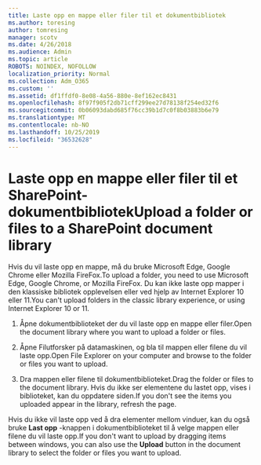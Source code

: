 ```yaml
---
title: Laste opp en mappe eller filer til et dokumentbibliotek
ms.author: toresing
author: tomresing
manager: scotv
ms.date: 4/26/2018
ms.audience: Admin
ms.topic: article
ROBOTS: NOINDEX, NOFOLLOW
localization_priority: Normal
ms.collection: Adm_O365
ms.custom: ''
ms.assetid: df1ffdf0-8e08-4a56-880e-8ef162ec8431
ms.openlocfilehash: 8f97f905f2db71cff299ee27d78138f254ed32f6
ms.sourcegitcommit: 0b06093dabd685f76cc39b1d7c0f8b03883b6e79
ms.translationtype: MT
ms.contentlocale: nb-NO
ms.lasthandoff: 10/25/2019
ms.locfileid: "36532628"
---
```

# <a name="upload-a-folder-or-files-to-a-sharepoint-document-library"></a><span data-ttu-id="806b0-102">Laste opp en mappe eller filer til et SharePoint-dokumentbibliotek</span><span class="sxs-lookup"><span data-stu-id="806b0-102">Upload a folder or files to a SharePoint document library</span></span>

<span data-ttu-id="806b0-103">Hvis du vil laste opp en mappe, må du bruke Microsoft Edge, Google Chrome eller Mozilla FireFox.</span><span class="sxs-lookup"><span data-stu-id="806b0-103">To upload a folder, you need to use Microsoft Edge, Google Chrome, or Mozilla FireFox.</span></span> <span data-ttu-id="806b0-104">Du kan ikke laste opp mapper i den klassiske bibliotek opplevelsen eller ved hjelp av Internet Explorer 10 eller 11.</span><span class="sxs-lookup"><span data-stu-id="806b0-104">You can't upload folders in the classic library experience, or using Internet Explorer 10 or 11.</span></span>
  
1. <span data-ttu-id="806b0-105">Åpne dokumentbiblioteket der du vil laste opp en mappe eller filer.</span><span class="sxs-lookup"><span data-stu-id="806b0-105">Open the document library where you want to upload a folder or files.</span></span>
    
2. <span data-ttu-id="806b0-106">Åpne Filutforsker på datamaskinen, og bla til mappen eller filene du vil laste opp.</span><span class="sxs-lookup"><span data-stu-id="806b0-106">Open File Explorer on your computer and browse to the folder or files you want to upload.</span></span>
    
3. <span data-ttu-id="806b0-107">Dra mappen eller filene til dokumentbiblioteket.</span><span class="sxs-lookup"><span data-stu-id="806b0-107">Drag the folder or files to the document library.</span></span> <span data-ttu-id="806b0-108">Hvis du ikke ser elementene du lastet opp, vises i biblioteket, kan du oppdatere siden.</span><span class="sxs-lookup"><span data-stu-id="806b0-108">If you don't see the items you uploaded appear in the library, refresh the page.</span></span> 
    
<span data-ttu-id="806b0-109">Hvis du ikke vil laste opp ved å dra elementer mellom vinduer, kan du også bruke **Last opp** -knappen i dokumentbiblioteket til å velge mappen eller filene du vil laste opp.</span><span class="sxs-lookup"><span data-stu-id="806b0-109">If you don't want to upload by dragging items between windows, you can also use the **Upload** button in the document library to select the folder or files you want to upload.</span></span> 
  

